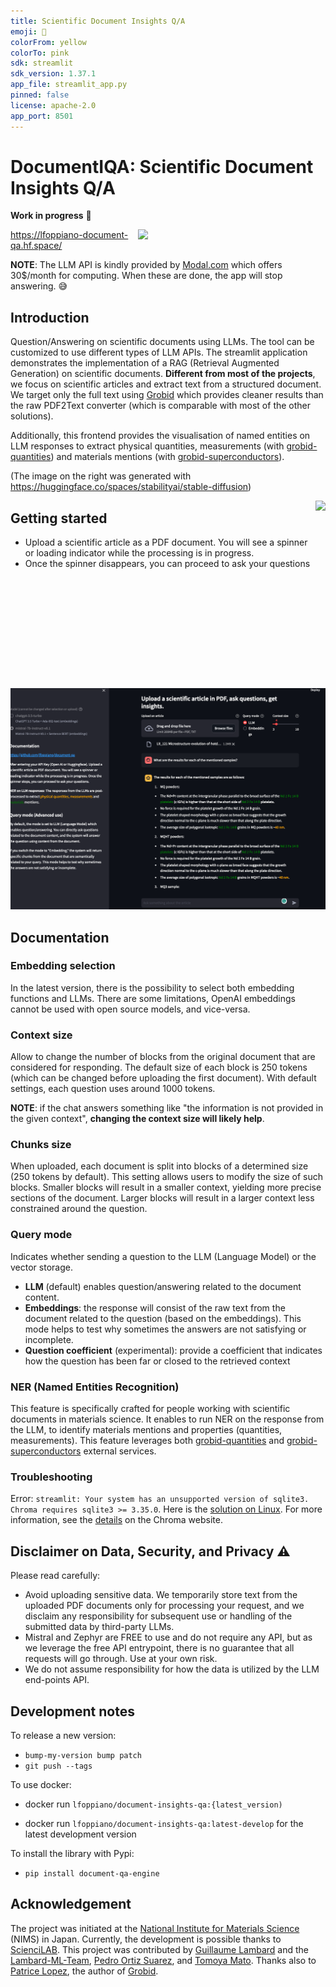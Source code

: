 ```yaml
---
title: Scientific Document Insights Q/A
emoji: 📝
colorFrom: yellow
colorTo: pink
sdk: streamlit
sdk_version: 1.37.1
app_file: streamlit_app.py
pinned: false
license: apache-2.0
app_port: 8501
---
```


# DocumentIQA: Scientific Document Insights Q/A

**Work in progress** :construction_worker: 

<img src="https://github.com/lfoppiano/document-qa/assets/15426/f0a04a86-96b3-406e-8303-904b93f00015" width=300 align="right" />

https://lfoppiano-document-qa.hf.space/

**NOTE**: The LLM API is kindly provided by [Modal.com](https://www.modal.com) which offers 30$/month for computing. When these are done, the app will stop answering. 😅

## Introduction

Question/Answering on scientific documents using LLMs. The tool can be customized to use different types of LLM APIs.
The streamlit application demonstrates the implementation of a RAG (Retrieval Augmented Generation) on scientific documents.
**Different from most of the projects**, we focus on scientific articles and extract text from a structured document. 
We target only the full text using [Grobid](https://github.com/kermitt2/grobid) which provides cleaner results than the raw PDF2Text converter (which is comparable with most of the other solutions).

Additionally, this frontend provides the visualisation of named entities on LLM responses to extract <span stype="color:yellow">physical quantities, measurements</span> (with [grobid-quantities](https://github.com/kermitt2/grobid-quantities)) and <span stype="color:blue">materials</span> mentions (with [grobid-superconductors](https://github.com/lfoppiano/grobid-superconductors)).

(The image on the right was generated with https://huggingface.co/spaces/stabilityai/stable-diffusion)

[<img src="https://img.youtube.com/vi/M4UaYs5WKGs/hqdefault.jpg" height="300" align="right" 
/>](https://www.youtube.com/embed/M4UaYs5WKGs)

## Getting started

- Upload a scientific article as a PDF document. You will see a spinner or loading indicator while the processing is in progress. 
- Once the spinner disappears, you can proceed to ask your questions

 ![screenshot2.png](docs%2Fimages%2Fscreenshot2.png)

## Documentation

### Embedding selection
In the latest version, there is the possibility to select both embedding functions and LLMs. There are some limitations, OpenAI embeddings cannot be used with open source models, and vice-versa. 

### Context size
Allow to change the number of blocks from the original document that are considered for responding. 
The default size of each block is 250 tokens (which can be changed before uploading the first document). 
With default settings, each question uses around 1000 tokens.

**NOTE**: if the chat answers something like "the information is not provided in the given context", **changing the context size will likely help**. 

### Chunks size
When uploaded, each document is split into blocks of a determined size (250 tokens by default). 
This setting allows users to modify the size of such blocks. 
Smaller blocks will result in a smaller context, yielding more precise sections of the document. 
Larger blocks will result in a larger context less constrained around the question.

### Query mode
Indicates whether sending a question to the LLM (Language Model) or the vector storage. 
 - **LLM** (default) enables question/answering related to the document content.
 - **Embeddings**: the response will consist of the raw text from the document related to the question (based on the embeddings). This mode helps to test why sometimes the answers are not satisfying or incomplete.
 - **Question coefficient** (experimental): provide a coefficient that indicates how the question has been far or closed to the retrieved context

### NER (Named Entities Recognition)
This feature is specifically crafted for people working with scientific documents in materials science. 
It enables to run NER on the response from the LLM, to identify materials mentions and properties (quantities, measurements).
This feature leverages both [grobid-quantities](https://github.com/kermitt2/grobid-quanities) and [grobid-superconductors](https://github.com/lfoppiano/grobid-superconductors) external services. 

### Troubleshooting
Error: `streamlit: Your system has an unsupported version of sqlite3. Chroma requires sqlite3 >= 3.35.0`.
Here is the [solution on Linux](https://stackoverflow.com/questions/76958817/streamlit-your-system-has-an-unsupported-version-of-sqlite3-chroma-requires-sq).
For more information, see the [details](https://docs.trychroma.com/troubleshooting#sqlite) on the Chroma website.

## Disclaimer on Data, Security, and Privacy ⚠️

Please read carefully:

- Avoid uploading sensitive data. We temporarily store text from the uploaded PDF documents only for processing your request, and we disclaim any responsibility for subsequent use or handling of the submitted data by third-party LLMs.
- Mistral and Zephyr are FREE to use and do not require any API, but as we leverage the free API entrypoint, there is no guarantee that all requests will go through. Use at your own risk.
- We do not assume responsibility for how the data is utilized by the LLM end-points API.

## Development notes

To release a new version: 

- `bump-my-version bump patch` 
- `git push --tags`

To use docker: 

- docker run `lfoppiano/document-insights-qa:{latest_version)`

- docker run `lfoppiano/document-insights-qa:latest-develop` for the latest development version 

To install the library with Pypi: 

- `pip install document-qa-engine` 


## Acknowledgement 

The project was initiated at the [National Institute for Materials Science](https://www.nims.go.jp) (NIMS) in Japan. 
Currently, the development is possible thanks to [ScienciLAB](https://www.sciencialab.com).
This project was contributed by [Guillaume Lambard](https://github.com/GLambard) and the [Lambard-ML-Team](https://github.com/Lambard-ML-Team), [Pedro Ortiz Suarez](https://github.com/pjox), and [Tomoya Mato](https://github.com/t29mato).
Thanks also to [Patrice Lopez](https://www.science-miner.com), the author of [Grobid](https://github.com/kermitt2/grobid).




